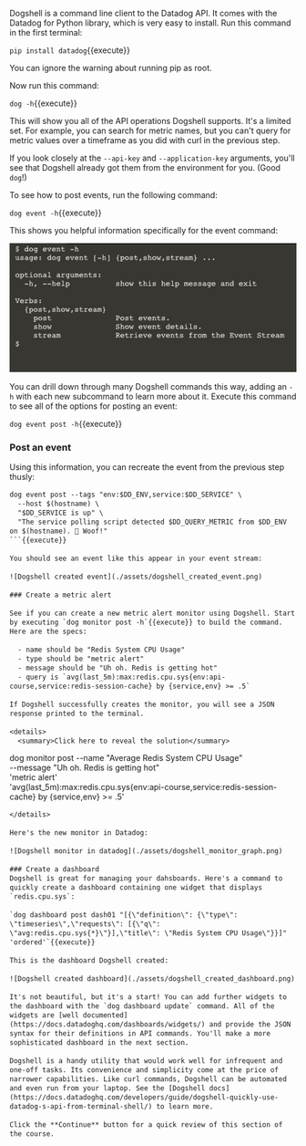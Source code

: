 Dogshell is a command line client to the Datadog API. It comes with the Datadog for Python library, which is very easy to install. Run this command in the first terminal:

`pip install datadog`{{execute}}

You can ignore the warning about running pip as root.

Now run this command:

`dog -h`{{execute}}

This will show you all of the API operations Dogshell supports. It's a limited set. For example, you can search for metric names, but you can't query for metric values over a timeframe as you did with curl in the previous step. 

If you look closely at the `--api-key` and `--application-key` arguments, you'll see that Dogshell already got them from the environment for you. (Good `dog`!)

To see how to post events, run the following command:

`dog event -h`{{execute}}

This shows you helpful information specifically for the event command:

![dog event command help](./assets/dog_event_help.png)

You can drill down through many Dogshell commands this way, adding an `-h` with each new subcommand to learn more about it. Execute this command to see all of the options for posting an event:

`dog event post -h`{{execute}}

### Post an event

Using this information, you can recreate the event from the previous step thusly:

```
dog event post --tags "env:$DD_ENV,service:$DD_SERVICE" \
  --host $(hostname) \
  "$DD_SERVICE is up" \
  "The service polling script detected $DD_QUERY_METRIC from $DD_ENV on $(hostname). 🐶 Woof!"
```{{execute}}

You should see an event like this appear in your event stream:

![Dogshell created event](./assets/dogshell_created_event.png)

### Create a metric alert

See if you can create a new metric alert monitor using Dogshell. Start by executing `dog monitor post -h`{{execute}} to build the command. Here are the specs:

  - name should be "Redis System CPU Usage"
  - type should be "metric alert"
  - message should be "Uh oh. Redis is getting hot"
  - query is `avg(last_5m):max:redis.cpu.sys{env:api-course,service:redis-session-cache} by {service,env} >= .5`

If Dogshell successfully creates the monitor, you will see a JSON response printed to the terminal.

<details>
  <summary>Click here to reveal the solution</summary>
```
dog monitor post --name "Average Redis System CPU Usage" \
  --message "Uh oh. Redis is getting hot" \
  'metric alert' \
  'avg(last_5m):max:redis.cpu.sys{env:api-course,service:redis-session-cache} by {service,env} >= .5'
```
</details>

Here's the new monitor in Datadog:

![Dogshell monitor in datadog](./assets/dogshell_monitor_graph.png)

### Create a dashboard
Dogshell is great for managing your dahsboards. Here's a command to quickly create a dashboard containing one widget that displays `redis.cpu.sys`: 

`dog dashboard post dash01 "[{\"definition\": {\"type\": \"timeseries\",\"requests\": [{\"q\": \"avg:redis.cpu.sys{*}\"}],\"title\": \"Redis System CPU Usage\"}}]" 'ordered'`{{execute}}

This is the dashboard Dogshell created:

![Dogshell created dashboard](./assets/dogshell_created_dashboard.png)

It's not beautiful, but it's a start! You can add further widgets to the dashboard with the `dog dashboard update` command. All of the widgets are [well documented](https://docs.datadoghq.com/dashboards/widgets/) and provide the JSON syntax for their definitions in API commands. You'll make a more sophisticated dashboard in the next section.

Dogshell is a handy utility that would work well for infrequent and one-off tasks. Its convenience and simplicity come at the price of narrower capabilities. Like curl commands, Dogshell can be automated and even run from your laptop. See the [Dogshell docs](https://docs.datadoghq.com/developers/guide/dogshell-quickly-use-datadog-s-api-from-terminal-shell/) to learn more.

Click the **Continue** button for a quick review of this section of the course.